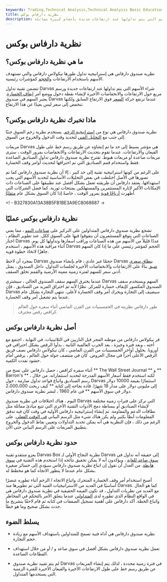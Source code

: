 ```yaml
---
keywords: Trading,Technical Analysis,Technical Analysis Basic Education
title: نظرية دارفاس بوكس
description: تشجع نظرية صندوق دارفاس على الشراء في الأسهم التي يتم تداولها عند ارتفاعات جديدة بأحجام كبيرة مماثلة.
---
```


# نظرية دارفاس بوكس
## ما هي نظرية دارفاس بوكس؟

نظرية صندوق دارفاس هي إستراتيجية تداول طورها نيكولاس دارفاس والتي تستهدف الأسهم باستخدام الارتفاعات [والحجم](/volume) كمؤشرات رئيسية.

تتضمن تقنية تداول Darvas شراء الأسهم التي يتم تداولها عند ارتفاعات جديدة ورسم مربع حول الارتفاعات والانخفاضات الأخيرة لإنشاء نقطة دخول ووضع أمر [إيقاف الخسارة](/stop-lossorder). يعتبر السهم في صندوق Darvas عندما ترتفع حركة [السعر](/price-action) فوق الارتفاع السابق ولكنها تنخفض إلى سعر ليس بعيدًا عن هذا الارتفاع.

## ماذا تخبرك نظرية دارفاس بوكس؟

نظرية صندوق دارفاس هي نوع من [إستراتيجية الزخم](/momentum_investing). يستخدم نظرية زخم السوق جنبًا إلى جنب مع [التحليل الفني](/technicalanalysis) لتحديد وقت الدخول والخروج من السوق.

مربعات Darvas هي مؤشر بسيط إلى حد ما تم إنشاؤه عن طريق رسم خط على طول القيعان والارتفاعات. عندما تقوم بتحديث الارتفاعات والانخفاضات بمرور الوقت ، سترى مربعات صاعدة أو مربعات هبوط. تقترح نظرية صندوق دارفاس تداول الصناديق الصاعدة فقط واستخدام قمم الصناديق التي تم اختراقها لتحديث أوامر وقف الخسارة.

على الرغم من كونها استراتيجية تقنية إلى حد كبير ، إلا أن نظرية صندوق دارفاس كما تم تصورها في الأصل اختلطت في بعض التحليلات الأساسية لتحديد الأسهم التي يجب استهدافها. يعتقد دارفاس أن طريقته تعمل بشكل أفضل عند تطبيقها على الصناعات ذات الإمكانات الأكبر لإثارة المستثمرين والمستهلكين بمنتجات ثورية. كما فضل الشركات التي أظهرت [أرباحًا قوية](/earnings) بمرور الوقت ، خاصةً إذا كان السوق بشكل عام [متقلبًا](/choppymarket).

<! - B327830A13A38B5FB1BE3A9EC8068687 ->

## نظرية دارفاس بوكس عمليًا

تشجع نظرية صندوق دارفاس المتداولين على التركيز على [صناعات النمو](/growthindustry) ، مما يعني الصناعات التي يتوقع المستثمرون أن يتفوقوا فيها على السوق ككل. عند تطوير النظام ، اختار Darvas عددًا قليلاً من الأسهم من هذه الصناعات وراقب أسعارها وتداولها كل يوم. أثناء مراقبة هذه الأسهم ، استخدم Darvas الحجم كمؤشر رئيسي على ما إذا كان السهم جاهزًا لاتخاذ خطوة قوية.

بمجرد أن لاحظ Darvas حجمًا غير عادي ، قام بإنشاء صندوق Darvas [بنطاق سعري ضيق](/range) بناءً على الارتفاعات والانخفاضات الأخيرة لجلسات التداول. داخل الصندوق ، يمثل أدنى سعر للسهم لفترة زمنية معينة الأرضية والقمم تخلق السقف.

عندما يخترق السهم سقف الصندوق الحالي ، سيشتري Darvas السهم ويستخدم سقف الصندوق المكسور كإيقاف خسارة للمركز. نظرًا لأنه تم اختراق المزيد من الصناديق ، فإن Darvas سيضيف إلى التجارة ويحرك أمر وقف الخسارة لأعلى. تنتهي التجارة بشكل عام عندما يتم تشغيل أمر وقف الخسارة.

> طور دارفاس نظريته في الخمسينيات من القرن الماضي أثناء سفره حول العالم كراقص رقص محترف.

>

## أصل نظرية دارفاس بوكس

فر نيكولاس دارفاس من موطنه المجر قبل النازيين في الثلاثينيات. في النهاية ، اجتمع مع أخته ، وبعد فترة وجيزة ، بعد الحرب العالمية الثانية ، بدأوا الرقص بشكل احترافي في أوروبا. بحلول أواخر الخمسينيات من القرن الماضي ، كان نيكولاس دارفاس نصف فريق الرقص الأعلى أجراً في مجال العروض. كان في منتصف جولة حول العالم ، يرقص أمام حشود نفدت الكمية.

أثناء سفره كراقص ، حصل دارفاس على نسخ من ** The Wall Street Journal ** و ** Barron's ** ، لكنه استخدم فقط أسعار الأسهم المدرجة لتحديد استثماراته. من خلال رسم الصناديق واتباع قواعد تداول صارمة ، حول Darvas استثمارًا بقيمة 10000 دولار إلى مليوني دولار على مدار 18 شهرًا. قاده نجاحه إلى كتابة ** كيف ربحت 2،000،000 دولار في سوق الأسهم ** في عام 1960 ، لنشر نظرية صندوق دارفاس.

اليوم ، هناك اختلافات في نظرية صندوق Darvas التي تركز على فترات زمنية مختلفة لإنشاء الصناديق أو ببساطة دمج الأدوات التقنية الأخرى التي تتبع مبادئ مماثلة مثل نطاقات الدعم والمقاومة. تم إنشاء إستراتيجية دارفاس الأولية في وقت كان فيه تدفق المعلومات أبطأ بكثير ولم يكن هناك شيء مثل الرسم البياني [في الوقت الفعلي](/real_time). على الرغم من ذلك ، فإن النظرية هي أنه يمكن تحديد التداولات وتعيين نقاط الدخول والخروج بتطبيق المربعات على الرسم البياني حتى الآن.

## حدود نظرية دارفاس بوكس

يعزو منتقدو تقنية Darvas Box نظرية النجاح الأولي لـ Darvas إلى حقيقة أنه تداول في [سوق صاعد للغاية](/bullmarket) ، ويؤكدون أنه لا يمكن تحقيق نتائجه إذا استخدم هذه التقنية في [سوق هابطة](/bearmarket). من العدل أن نقول إن اتباع نظرية صندوق دارفاس سيؤدي إلى خسائر صغيرة بشكل عام عندما لا يتطور الاتجاه كما هو مخطط له.

أصبح استخدام أمر وقف الخسارة المتحرك واتباع الاتجاه / الزخم أثناء تطوره عنصرًا أساسيًا في العديد من الاستراتيجيات الفنية التي تم تطويرها منذ Darvas. كما هو الحال مع العديد من نظريات التداول ، قد تكون القيمة الحقيقية في نظرية صندوق دارفاس هي في الواقع النظام الذي تطوره لدى [المتداولين](/trader) عندما يتعلق الأمر بالتحكم في المخاطر واتباع الخطة. أكد دارفاس على أهمية تسجيل الصفقات في كتابه ثم قام لاحقًا بتشريح ما حدث بشكل صحيح وما هو خطأ.

## يسلط الضوء

- نظرية صندوق دارفاس هي أداة فنية تسمح للمتداولين باستهداف الأسهم مع زيادة حجم التجارة.

- تعمل نظرية صندوق دارفاس بشكل أفضل في سوق صاعد و / أو من خلال استهداف القطاعات الصاعدة.

- لم يتم تقييد نظرية صندوق Darvas في فترة زمنية محددة ، لذلك يتم إنشاء المربعات عن طريق رسم خط على طول الارتفاعات الأخيرة والقيعان الأخيرة للفترة الزمنية التي يستخدمها المتداول.

